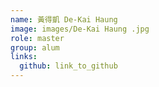 ```yaml
---
name: 黃得凱 De-Kai Haung  
image: images/De-Kai Haung .jpg 
role: master
group: alum
links:
  github: link_to_github 
---
```

